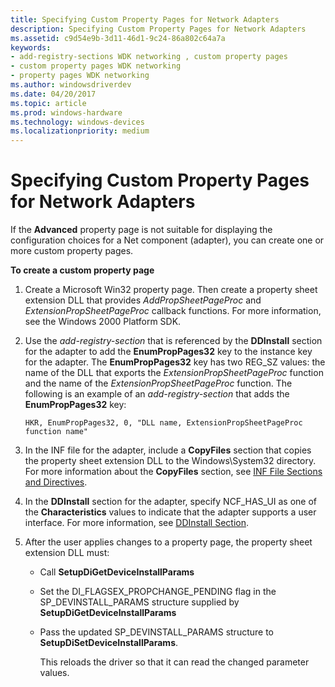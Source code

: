 ```yaml
---
title: Specifying Custom Property Pages for Network Adapters
description: Specifying Custom Property Pages for Network Adapters
ms.assetid: c9d54e9b-3d11-46d1-9c24-86a802c64a7a
keywords:
- add-registry-sections WDK networking , custom property pages
- custom property pages WDK networking
- property pages WDK networking
ms.author: windowsdriverdev
ms.date: 04/20/2017
ms.topic: article
ms.prod: windows-hardware
ms.technology: windows-devices
ms.localizationpriority: medium
---
```


# Specifying Custom Property Pages for Network Adapters





If the **Advanced** property page is not suitable for displaying the configuration choices for a Net component (adapter), you can create one or more custom property pages.

**To create a custom property page**

1.  Create a Microsoft Win32 property page. Then create a property sheet extension DLL that provides *AddPropSheetPageProc* and *ExtensionPropSheetPageProc* callback functions. For more information, see the Windows 2000 Platform SDK.

2.  Use the *add-registry-section* that is referenced by the **DDInstall** section for the adapter to add the **EnumPropPages32** key to the instance key for the adapter. The **EnumPropPages32** key has two REG\_SZ values: the name of the DLL that exports the *ExtensionPropSheetPageProc* function and the name of the *ExtensionPropSheetPageProc* function. The following is an example of an *add-registry-section* that adds the **EnumPropPages32** key:
    ```
    HKR, EnumPropPages32, 0, "DLL name, ExtensionPropSheetPageProc function name"
    ```

3.  In the INF file for the adapter, include a **CopyFiles** section that copies the property sheet extension DLL to the Windows\\System32 directory. For more information about the **CopyFiles** section, see [INF File Sections and Directives](https://msdn.microsoft.com/library/windows/hardware/ff547433).

4.  In the **DDInstall** section for the adapter, specify NCF\_HAS\_UI as one of the **Characteristics** values to indicate that the adapter supports a user interface. For more information, see [DDInstall Section](ddinstall-section-in-a-network-inf-file.md).

5.  After the user applies changes to a property page, the property sheet extension DLL must:
    -   Call **SetupDiGetDeviceInstallParams**
    -   Set the DI\_FLAGSEX\_PROPCHANGE\_PENDING flag in the SP\_DEVINSTALL\_PARAMS structure supplied by **SetupDiGetDeviceInstallParams**
    -   Pass the updated SP\_DEVINSTALL\_PARAMS structure to **SetupDiSetDeviceInstallParams**.

        This reloads the driver so that it can read the changed parameter values.

 

 





